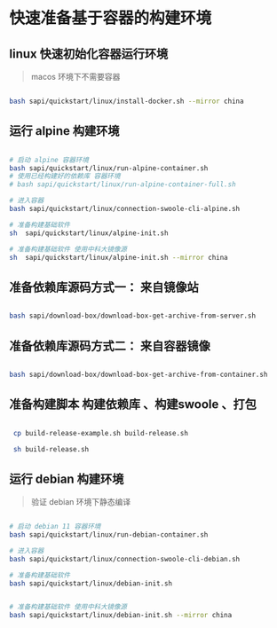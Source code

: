 # 快速准备基于容器的构建环境

## linux 快速初始化容器运行环境

> macos 环境下不需要容器

```bash

bash sapi/quickstart/linux/install-docker.sh --mirror china

```

## 运行 alpine 构建环境

```bash

# 启动 alpine 容器环境
bash sapi/quickstart/linux/run-alpine-container.sh
# 使用已经构建好的依赖库 容器环境
# bash sapi/quickstart/linux/run-alpine-container-full.sh

# 进入容器
bash sapi/quickstart/linux/connection-swoole-cli-alpine.sh

# 准备构建基础软件
sh  sapi/quickstart/linux/alpine-init.sh

# 准备构建基础软件 使用中科大镜像源
sh  sapi/quickstart/linux/alpine-init.sh --mirror china

```

## 准备依赖库源码方式一： 来自镜像站

```bash

bash sapi/download-box/download-box-get-archive-from-server.sh

```

## 准备依赖库源码方式二： 来自容器镜像

```bash

bash sapi/download-box/download-box-get-archive-from-container.sh

```

## 准备构建脚本 构建依赖库 、构建swoole 、打包

```bash

 cp build-release-example.sh build-release.sh

 sh build-release.sh

```

## 运行 debian 构建环境

> 验证 debian 环境下静态编译

```bash

# 启动 debian 11 容器环境
bash sapi/quickstart/linux/run-debian-container.sh

# 进入容器
bash sapi/quickstart/linux/connection-swoole-cli-debian.sh

# 准备构建基础软件
bash sapi/quickstart/linux/debian-init.sh


# 准备构建基础软件 使用中科大镜像源
bash sapi/quickstart/linux/debian-init.sh --mirror china

```
